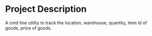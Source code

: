
# Project Description 

A cmd line utility to track the location, warehouse, quantity, item id of goods, price of goods.


